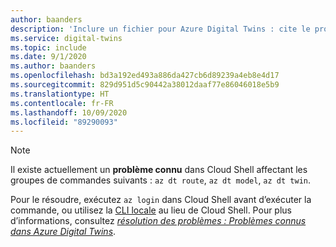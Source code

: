 ```yaml
---
author: baanders
description: 'Inclure un fichier pour Azure Digital Twins : cite le problème connu avec l’authentification Cloud Shell'
ms.service: digital-twins
ms.topic: include
ms.date: 9/1/2020
ms.author: baanders
ms.openlocfilehash: bd3a192ed493a886da427cb6d89239a4eb8e4d17
ms.sourcegitcommit: 829d951d5c90442a38012daaf77e86046018e5b9
ms.translationtype: HT
ms.contentlocale: fr-FR
ms.lasthandoff: 10/09/2020
ms.locfileid: "89290093"
---
```

>[!NOTE]
>Il existe actuellement un **problème connu** dans Cloud Shell affectant les groupes de commandes suivants : `az dt route`, `az dt model`, `az dt twin`.
>
>Pour le résoudre, exécutez `az login` dans Cloud Shell avant d’exécuter la commande, ou utilisez la [CLI locale](https://docs.microsoft.com/cli/azure/install-azure-cli?view=azure-cli-latest) au lieu de Cloud Shell. Pour plus d’informations, consultez [*résolution des problèmes : Problèmes connus dans Azure Digital Twins*](../articles/digital-twins/troubleshoot-known-issues.md#400-client-error-bad-request-in-cloud-shell).